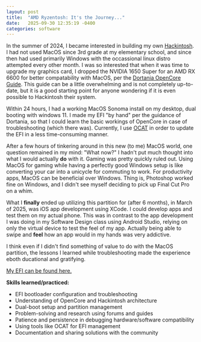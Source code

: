 ```yaml
---
layout: post
title:  "AMD Ryzentosh: It's the Journey..."
date:   2025-09-30 12:35:19 -0400
categories: software
---
```


In the summer of 2024, I became interested in building my own [Hackintosh](https://en.wikipedia.org/wiki/Hackintosh). I had not used MacOS since 3rd grade at my elementary school, and since then had used primarily Windows with the occassional linux distro attempted every other month. I was so interested that when it was time to upgrade my graphics card, I dropped the NVIDIA 1650 Super for an AMD RX 6600 for better compatability with MacOS, per the [Dortania OpenCore Guide](https://dortania.github.io/OpenCore-Install-Guide/). This guide can be a little overwhelming and is not completely up-to-date, but it is a good starting point for anyone wondering if it is even possible to Hackintosh their system.

Within 24 hours, I had a working MacOS Sonoma install on my desktop, dual booting with windows 11. I made my EFI "by hand" per the guidance of Dortania, so that I could learn the basic workings of OpenCore in case of troubleshooting (which there was). Currently, I use [OCAT](https://github.com/ic005k/OCAuxiliaryTools) in order to update the EFI in a less time-consuming manner.

After a few hours of tinkering around in this new (to me) MacOS world, one question remained in my mind: "What now?" I hadn't put much thought into what I would actually **do** with it. Gaming was pretty quickly ruled out. Using MacOS for gaming while having a perfectly good Windows setup is like converting your car into a unicycle for commuting to work. For productivity apps, MacOS can be beneficial over Windows. Thing is, Photoshop worked fine on Windows, and I didn't see myself deciding to pick up Final Cut Pro on a whim.

What I **finally** ended up utilizing this partition for (after 6 months), in March of 2025, was iOS app development using XCode. I could develop apps and test them on my actual phone. This was in contrast to the app development I was doing in my Software Design class using Android Studio, relying on only the virtual device to test the feel of my app. Actually being able to swipe and **feel** how an app would in my hands was very addictive.

I think even if I didn't find something of value to do with the MacOS partition, the lessons I learned while troubleshooting made the experience eboth ducational and gratifying.

[My EFI can be found here.](https://github.com/patricksmill/AMDRyzentoshEFI)

**Skills learned/practiced:**

* EFI bootloader configuration and troubleshooting
* Understanding of OpenCore and Hackintosh architecture
* Dual-boot setup and partition management
* Problem-solving and research using forums and guides
* Patience and persistence in debugging hardware/software compatibility
* Using tools like OCAT for EFI management
* Documentation and sharing solutions with the community
